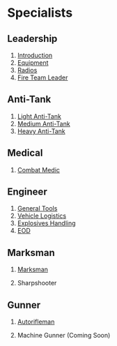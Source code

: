 # Specialists

## Leadership

1. [Introduction](certs/leadership/introduction.md)
2. [Equipment](certs/leadership/equipment.md)
3. [Radios](certs/leadership/radios.md)
4. [Fire Team Leader](certs/leadership/fireteamlead.md)

## Anti-Tank

1. [Light Anti-Tank](certs/lat.md)
2. [Medium Anti-Tank](certs/anti-tank/mat.md)
3. [Heavy Anti-Tank](certs/anti-tank/hat.md)

## Medical

1. [Combat Medic](certs/medical/medic.md)
<!-- 2. [Field Doctor](certs/medical/doctor.md) -->
<!-- 2. Field Doctor -->
<!-- 3. [Director of Medical Operations](certs/medical/director.md) -->

## Engineer

1. [General Tools](certs/engineer/engineer.md)
2. [Vehicle Logistics](certs/engineer/vehicles.md)
3. [Explosives Handling](certs/engineer/explosives.md)
4. [EOD](certs/engineer/eod.md)
<!-- 5. [Construction](certs/engineer/construction.md) -->
<!-- 5. Construction -->

## Marksman

1. [Marksman](certs/marksman/marksman.md)
<!-- 2. [Sharpshooter](certs/makrsman/sharpshooter.md) -->
2. Sharpshooter
<!-- 3. [Sniper & Spotter](certs/marksman/sniper.md) -->

## Gunner

1. [Autorifleman](certs/gunner/autorifleman.md)
<!-- 2. [Machine Gunner](certs/gunner/machinegunner.md) -->
2. Machine Gunner (Coming Soon)

<!-- ## Pilot -->

<!-- 1. [Transport Pilot](certs/pilot/transport.md) -->
<!-- 2. [Recon Pilot](certs/pilot/recon.md) -->
<!-- 3. [Armed Support Pilot](certs/pilot/armed_support.md) -->

<!-- ### Aircraft -->

<!-- 1. [MH-6M Little Bird](certs/pilot/aircraft_mh6m.md) -->
<!-- 2. [UH-1H Huey](certs/pilot/aircraft_uh1h.md) -->
<!-- 3. [UH-60 Black Hawk](certs/pilot/aircraft_uh60.md) -->
